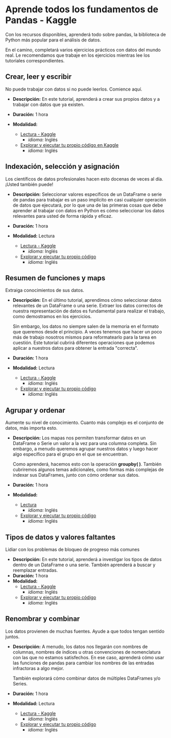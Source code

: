 # **Aprende todos los fundamentos de Pandas - Kaggle**
Con los recursos disponibles, aprenderá todo sobre pandas, la biblioteca de Python más popular para el análisis de datos.

En el camino, completará varios ejercicios prácticos con datos del mundo real. Le recomendamos que trabaje en los ejercicios mientras lee los tutoriales correspondientes.

## Crear, leer y escribir 
 No puede trabajar con datos si no puede leerlos. Comience aquí.
- **Descripción:** En este tutorial, aprenderá a crear sus propios datos y a trabajar con datos que ya existen.

- **Duración:** 1 hora 
- **Modalidad:** 
    - [Lectura - Kaggle](https://www.kaggle.com/code/residentmario/creating-reading-and-writing)
        - *idioma:* Inglés
    - [Explorar y ejecutar tu propio código en Kaggle](https://www.kaggle.com/code/scratchpad/notebookf56efe75dc/edit)
        - *idioma:* Inglés

## Indexación, selección y asignación
Los científicos de datos profesionales hacen esto docenas de veces al día. ¡Usted también puede!
- **Descripción:** Seleccionar valores específicos de un DataFrame o serie de pandas para trabajar es un paso implícito en casi cualquier operación de datos que ejecutará, por lo que una de las primeras cosas que debe aprender al trabajar con datos en Python es cómo seleccionar los datos relevantes para usted de forma rápida y eficaz.

- **Duración:** 1 hora 
- **Modalidad:** Lectura
    - [Lectura - Kaggle](https://www.kaggle.com/code/residentmario/indexing-selecting-assigning)
        - *idioma:* Inglés
    - [Explorar y ejecutar tu propio código](https://www.kaggle.com/kernels/fork/587910)
        - *idioma:* Inglés

## Resumen de funciones y maps
Extraiga conocimientos de sus datos.
- **Descripción:** En el último tutorial, aprendimos cómo seleccionar datos relevantes de un DataFrame o una serie. Extraer los datos correctos de nuestra representación de datos es fundamental para realizar el trabajo, como demostramos en los ejercicios.

    Sin embargo, los datos no siempre salen de la memoria en el formato que queremos desde el principio. A veces tenemos que hacer un poco más de trabajo nosotros mismos para reformatearlo para la tarea en cuestión. Este tutorial cubrirá diferentes operaciones que podemos aplicar a nuestros datos para obtener la entrada "correcta".
- **Duración:** 1 hora
- **Modalidad:** Lectura
    - [Lectura - Kaggle](https://www.kaggle.com/code/residentmario/summary-functions-and-maps)
        - *idioma:* Inglés
    - [Explorar y ejecutar tu propio código](https://www.kaggle.com/kernels/fork/595524)
        - *idioma:* Inglés

## Agrupar y ordenar
Aumente su nivel de conocimiento. Cuanto más complejo es el conjunto de datos, más importa esto.
- **Descripción:** 
Los mapas nos permiten transformar datos en un DataFrame o Serie un valor a la vez para una columna completa. Sin embargo, a menudo queremos agrupar nuestros datos y luego hacer algo específico para el grupo en el que se encuentran.

    Como aprenderá, hacemos esto con la operación __groupby( )__. También cubriremos algunos temas adicionales, como formas más complejas de indexar sus DataFrames, junto con cómo ordenar sus datos.

- **Duración:** 1 hora 
- **Modalidad:** 
    - [Lectura](https://www.kaggle.com/code/residentmario/grouping-and-sorting)
        - *idioma:* Inglés
    - [Explorar y ejecutar tu propio código](https://www.kaggle.com/kernels/fork/598715)
        - *idioma:* Inglés
## Tipos de datos y valores faltantes
Lidiar con los problemas de bloqueo de progreso más comunes
- **Descripción:** En este tutorial, aprenderá a investigar los tipos de datos dentro de un DataFrame o una serie. También aprenderá a buscar y reemplazar entradas.
- **Duración:** 1 hora 
- **Modalidad:** 
    - [Lectura - Kaggle](https://www.kaggle.com/code/residentmario/data-types-and-missing-values)
        - *idioma:* Inglés
    - [Explorar y ejecutar tu propio código](https://www.kaggle.com/kernels/fork/598826)
        - *idioma:* Inglés

## Renombrar y combinar
Los datos provienen de muchas fuentes. Ayude a que todos tengan sentido juntos.
- **Descripción:** A menudo, los datos nos llegarán con nombres de columnas, nombres de índices u otras convenciones de nomenclatura con las que no estamos satisfechos. En ese caso, aprenderá cómo usar las funciones de pandas para cambiar los nombres de las entradas infractoras a algo mejor.

    También explorará cómo combinar datos de múltiples DataFrames y/o Series.
- **Duración:** 1 hora 
- **Modalidad:** Lectura
    - [Lectura - Kaggle](https://www.kaggle.com/code/residentmario/renaming-and-combining)
        - *idioma:* Inglés
    - [Explorar y ejecutar tu propio código](https://www.kaggle.com/kernels/fork/638064)
        - *idioma:* Inglés



